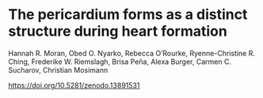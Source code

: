 # The pericardium forms as a distinct structure during heart formation 

Hannah R. Moran, Obed O. Nyarko, Rebecca O’Rourke, Ryenne-Christine R. Ching, Frederike W. Riemslagh, Brisa Peña, Alexa Burger, Carmen C. Sucharov, Christian Mosimann

https://doi.org/10.5281/zenodo.13891531

